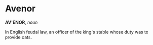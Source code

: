 # Avenor

**AV'ENOR**, _noun_

In English feudal law, an officer of the king's stable whose duty was to provide oats.